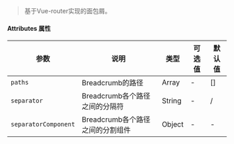 > 基于Vue-router实现的面包屑。

#### Attributes 属性

参数 | 说明 | 类型 | 可选值 | 默认值
--- | --- | --- | --- | ---
`paths` | Breadcrumb的路径 | Array | - | []
`separator` | Breadcrumb各个路径之间的分隔符 | String | - | /
`separatorComponent` | Breadcrumb各个路径之间的分割组件 | Object | - | -